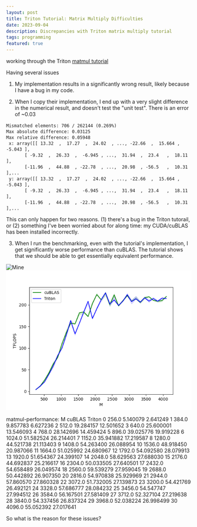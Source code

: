 ```yaml
---
layout: post
title: Triton Tutorial: Matrix Multiply Difficulties
date: 2023-09-04
description: Discrepancies with Triton matrix multiply tutorial
tags: programming
featured: true
---
```


working through the Triton [matmul tutorial](
https://triton-lang.org/main/getting-started/tutorials/03-matrix-multiplication.html#sphx-glr-getting-started-tutorials-03-matrix-multiplication-py
)


Having several issues
1. My implementation results in a significantly wrong result, likely
   because I have a bug in my code.

2. When I copy their implementation, I end up with a very slight difference in
   the numerical result, and doesn't test the "unit test". There is an error of
   ~0.03

```
Mismatched elements: 706 / 262144 (0.269%)
Max absolute difference: 0.03125
Max relative difference: 0.05948
 x: array([[ 13.32  ,  17.27  ,  24.02  , ..., -22.66  ,  15.664 ,  -5.043 ],
       [ -9.32  ,  26.33  ,  -6.945 , ...,  31.94  ,  23.4   ,  18.11  ],
       [-11.96  ,  44.88  , -22.78  , ...,  20.98  , -56.5   ,  10.31  ],...
 y: array([[ 13.32  ,  17.27  ,  24.02  , ..., -22.66  ,  15.664 ,  -5.043 ],
       [ -9.32  ,  26.33  ,  -6.945 , ...,  31.94  ,  23.4   ,  18.11  ],
       [-11.96  ,  44.88  , -22.78  , ...,  20.98  , -56.5   ,  10.31  ],...
```

This can only happen for two reasons. (1) there's a bug in the Triton tutorail,
or (2) something I've been worried about for along time: my CUDA/cuBLAS has been
installed incorrectly.

3. When I run the benchmarking, even with the tutorial's implementation, I get
   significantly worse performance than cuBLAS. The tutorial shows that we
    should be able to get essentially equivalent performance.

![Mine](triton_matmul/matmul_perf_mine.png)
![Theirs](assets/img/triton_matmul/matmul_perf_theirs.png)

matmul-performance:
         M     cuBLAS     Triton
0    256.0   5.140079   2.641249
1    384.0   9.857783   6.627236
2    512.0  19.284157  12.501652
3    640.0  25.600001  13.546093
4    768.0  28.142696  14.459424
5    896.0  39.025776  19.919228
6   1024.0  51.582524  26.214401
7   1152.0  35.941882  17.219587
8   1280.0  44.521738  21.113403
9   1408.0  54.263400  26.088954
10  1536.0  48.918450  20.987066
11  1664.0  51.025992  24.680967
12  1792.0  54.092580  28.079913
13  1920.0  51.654367  24.399107
14  2048.0  58.629563  27.688030
15  2176.0  44.692837  25.216617
16  2304.0  50.033505  27.640501
17  2432.0  54.658489  26.049574
18  2560.0  59.539279  27.959045
19  2688.0  50.442892  26.907350
20  2816.0  54.970838  25.929969
21  2944.0  57.860570  27.860328
22  3072.0  51.732005  27.139873
23  3200.0  54.421769  26.492121
24  3328.0  57.686777  28.084232
25  3456.0  54.547747  27.994512
26  3584.0  56.167501  27.581409
27  3712.0  52.327104  27.219638
28  3840.0  54.337456  26.837324
29  3968.0  52.038224  26.998499
30  4096.0  55.052392  27.017641


So what is the reason for these issues?

